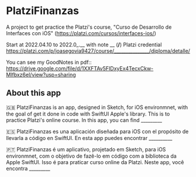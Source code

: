 # PlatziFinanzas
A project to get practice the Platzi's course, "Curso de Desarrollo de Interfaces con iOS" (https://platzi.com/cursos/interfaces-ios/)

Start at 2022.04.10 to 2022.0_.__ with note __ (__/__)
Platzi credential https://platzi.com/p/joasegovia9427/course/_______________/diploma/detalle/

You can see my GoodNotes in pdf:: https://drive.google.com/file/d/1XXFTAv5FIDxyEx4TecxCkw-Mlfbxz6el/view?usp=sharing

## About this app

🇬🇧 PlatziFinanzas is an app, designed in Sketch, for iOS environmnet, with the goal of get it done in code with SwiftUI Apple's library. This is to practice Platzi's online course. In this app, you can find _________

🇪🇸 PlatziFinanzas es una aplicación diseñada para iOS con el propósito de llevarla a código en SwiftUI.
En esta app puedes encontrar __________

🇵🇹 PlatziFinanzas é um aplicativo, projetado em Sketch, para iOS environmnet, com o objetivo de fazê-lo em código com a biblioteca da Apple SwiftUI. Isso é para praticar curso online da Platzi. Neste app, você encontra _________
